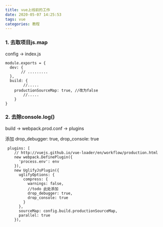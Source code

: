 ```yaml
---
title: vue上线前的工作
date: 2020-05-07 14:25:53
tags: vue
categories: 教程
---
```


### 1.  去取项目js.map
config -> index.js
```
module.exports = {
  dev: {
       // .........
  },
  build: {
        //.....
    productionSourceMap: true, //改为false
        //.....
    }
}
```
### 2. 去除console.log()
 build -> webpack.prod.conf ->  plugins

 添加  drop_debugger: true,
          drop_console: true

```
 plugins: [
    // http://vuejs.github.io/vue-loader/en/workflow/production.html
    new webpack.DefinePlugin({
      'process.env': env
    }),
    new UglifyJsPlugin({
      uglifyOptions: {
        compress: {
          warnings: false,
          //todo 此处添加
          drop_debugger: true,
          drop_console: true
        }
      },
      sourceMap: config.build.productionSourceMap,
      parallel: true
    }),
```
